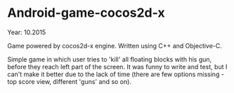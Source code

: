 # Android-game-cocos2d-x

Year: 10.2015

Game powered by cocos2d-x engine.
Written using C++ and Objective-C.

Simple game in which user tries to 'kill' all floating blocks with his gun,
before they reach left part of the screen. It was funny to write and test,
but I can't make it better due to the lack of time
(there are few options missing - top score view, different 'guns' and so on).
